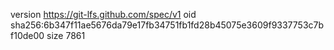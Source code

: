 version https://git-lfs.github.com/spec/v1
oid sha256:6b347f11ae5676da79e17fb34751fb1fd28b45075e3609f9337753c7bf10de00
size 7861
